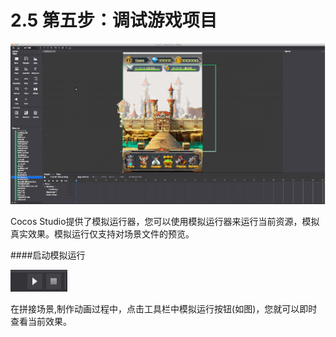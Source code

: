 # 2.5 第五步：调试游戏项目


![Image](res/image134.gif)

Cocos Studio提供了模拟运行器，您可以使用模拟运行器来运行当前资源，模拟真实效果。模拟运行仅支持对场景文件的预览。

####启动模拟运行

![Image](res/image058.jpg)

在拼接场景,制作动画过程中，点击工具栏中模拟运行按钮(如图)，您就可以即时查看当前效果。
